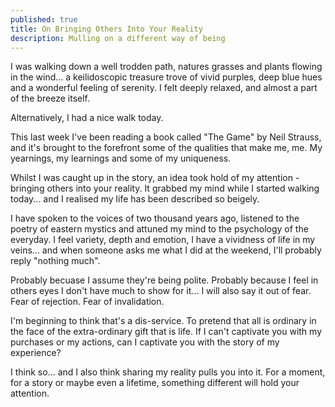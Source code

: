 ```yaml
---
published: true
title: On Bringing Others Into Your Reality
description: Mulling on a different way of being
---
```


I was walking down a well trodden path, natures grasses and plants flowing in the wind... a keilidoscopic treasure trove of vivid purples, deep blue hues and a wonderful feeling of serenity. I felt deeply relaxed, and almost a part of the breeze itself.

Alternatively, I had a nice walk today.

This last week I've been reading a book called "The Game" by Neil Strauss, and it's brought to the forefront some of the qualities that make me, me. My yearnings, my learnings and some of my uniqueness.

Whilst I was caught up in the story, an idea took hold of my attention - bringing others into your reality. It grabbed my mind while I started walking today... and I realised my life has been described so beigely.

I have spoken to the voices of two thousand years ago, listened to the poetry of eastern mystics and attuned my mind to the psychology of the everyday. I feel variety, depth and emotion, I have a vividness of life in my veins... and when someone asks me what I did at the weekend, I'll probably reply "nothing much".

Probably becuase I assume they're being polite. Probably because I feel in others eyes I don't have much to show for it... I will also say it out of fear. Fear of rejection. Fear of invalidation.

I'm beginning to think that's a dis-service. To pretend that all is ordinary in the face of the extra-ordinary gift that is life. If I can't captivate you with my purchases or my actions, can I captivate you with the story of my experience?

I think so... and I also think sharing my reality pulls you into it. For a moment, for a story or maybe even a lifetime, something different will hold your attention.

